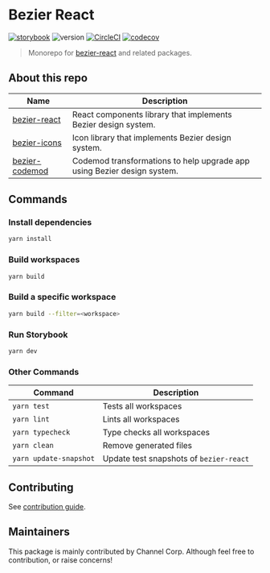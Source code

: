 # Bezier React

[![storybook](https://shields.io/badge/storybook-white?logo=storybook&style=flat)](https://main--62bead1508281287d3c94d25.chromatic.com) ![version](https://img.shields.io/github/package-json/v/channel-io/bezier-react?filename=packages%2Fbezier-react%2Fpackage.json) [![CircleCI](https://dl.circleci.com/status-badge/img/gh/channel-io/bezier-react/tree/main.svg?style=svg)](https://dl.circleci.com/status-badge/redirect/gh/channel-io/bezier-react/tree/main) [![codecov](https://codecov.io/gh/channel-io/bezier-react/branch/main/graph/badge.svg?token=bwCtdh41fD)](https://codecov.io/gh/channel-io/bezier-react)

> Monorepo for [bezier-react](packages/bezier-react) and related packages.

## About this repo

| Name                                      | Description                                                             |
| ----------------------------------------- | ----------------------------------------------------------------------- |
| [bezier-react](packages/bezier-react)     | React components library that implements Bezier design system.          |
| [bezier-icons](packages/bezier-icons)     | Icon library that implements Bezier design system.                      |
| [bezier-codemod](packages/bezier-codemod) | Codemod transformations to help upgrade app using Bezier design system. |

## Commands

### Install dependencies

```bash
yarn install
```

### Build workspaces

```bash
yarn build
```

### Build a specific workspace

```bash
yarn build --filter=<workspace>
```

### Run Storybook

```bash
yarn dev
```

### Other Commands

| Command                | Description                             |
| ---------------------- | --------------------------------------- |
| `yarn test`            | Tests all workspaces                    |
| `yarn lint`            | Lints all workspaces                    |
| `yarn typecheck`       | Type checks all workspaces              |
| `yarn clean`           | Remove generated files                  |
| `yarn update-snapshot` | Update test snapshots of `bezier-react` |

## Contributing

See [contribution guide](./.github/CONTRIBUTING.md).

## Maintainers

This package is mainly contributed by Channel Corp. Although feel free to contribution, or raise concerns!
